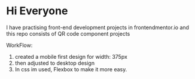 # Hi Everyone
I have practising front-end development projects in frontendmentor.io and this repo consists of QR code component projects

WorkFlow:
1) created a mobile first design for width: 375px
2) then adjusted to desktop design 
3) In css im used, Flexbox to make it more easy.
